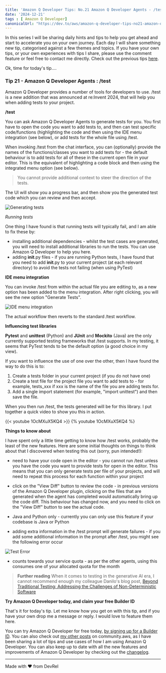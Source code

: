 ```yaml
---
title: 'Amazon Q Developer Tips: No.21 Amazon Q Developer Agents - /test'
date: '2024-12-21'
tags : [ Amazon Q Developer]
canonicalUrl: "https://dev.to/aws/amazon-q-developer-tips-no21-amazon-q-developer-agents-test-37o5"
---
```


In this series I will be sharing daily hints and tips to help you get ahead and start to accelerate you on your own journey. Each day I will share something new tip, categorised against a few themes and topics. If you have your own tips, or your own experiences with tips I share, please use the comment feature or feel free to contact me directly. Check out the previous tips [here](https://dev.to/aws/amazon-q-developer-tips-no20-amazon-q-developer-agents-review-2b6l).

Ok, time for today's tip....

### Tip 21 - Amazon Q Developer Agents : /test

Amazon Q Developer provides a number of tools for developers to use. /test is a new addition that was announced at re:Invent 2024, that will help you when adding tests to your project.

**/test**

You can ask Amazon Q Developer Agents to generate tests for you. You first have to open the code you want to add tests to, and then can test specific code/functions (highlighting the code and then using the IDE menu integration (see below), or add tests for the whole file using /test.

When invoking /test from the chat interface, you can (optionally) provide the names of the functions/classes you want to add tests for - the default behaviour is to add tests for all of these in the current open file in your editor.  This is the equivalent of highlighting a code block and then using the integrated menu option (see below).

> You cannot provide additional context to steer the direction of the tests.

The UI will show you a progress bar, and then show you the generated test code which you can review and then accept.

![Generating tests](https://dev-to-uploads.s3.amazonaws.com/uploads/articles/xtp2bicbhu7e9umg0c6s.png)

*Running tests*

One thing I have found is that running tests will typically fail, and I am able to fix these by:

* installing additional dependencies - whilst the test cases are generated, you will need to install additional libraries to run the tests. You can use Amazon Q Developer to help you here.
* adding __init__.py files - if you are running Python tests, I have found that you need to add __init__.py to your current project (at each relevant directory) to avoid the tests not failing (when using PyTest)

**IDE menu integration**

You can invoke /test from within the actual file you are editing to, as a new option has been added to the menu integration. After right clicking, you will see the new option "Generate Tests".

![IDE menu integration](https://dev-to-uploads.s3.amazonaws.com/uploads/articles/1sax58ps9vuyoi4fb3on.png)

The actual workflow then reverts to the standard /test workflow.

**Influencing test libraries**

**Pytest** and **unittest** (Python) and **JUnit** and **Mockito** (Java) are the only currently supported testing frameworks that /test supports. In my testing, it seems that PyTest tends to be the default option (a good choice in my view).

If you want to influence the use of one over the other, then I have found the way to do this is to:

1. Create a tests folder in your current project (if you do not have one)
2. Create a test file for the project file you want to add tests to - for example, tests_xxx if xxx is the name of the file you are adding tests for.
3. Add a single import statement (for example, "import unittest") and then save the file. 

When you then run /test, the tests generated will be for this library. I put together a quick video to show you this in action.

{{< youtube 1OcMXuX5KQ4 >}}
{% youtube 1OcMXuX5KQ4 %}

**Things to know about**

I have spent only a little time getting to know how /test works, probably the least of the new features. Here are some initial thoughts on things to think about that I discovered when testing this out (sorry, pun intended!):

* need to have your code open in the editor - you cannot run /test unless you have the code you want to provide tests for open in the editor. This means that you can only generate tests per file of your projects, and will need to repeat this process for each function within your project

* click on the "View Diff" button to review the code - in previous versions of the Amazon Q Developer plugin, clicking on the files that are generated when the agent has completed would automatically bring up the code diff. This behaviour has changed now, and you need to click on the "View Diff" button to see the actual code.

* Java and Python only - currently you can only use this feature if your codebase is Java or Python
 

* adding extra information in the /test prompt will generate failures - if you add some additional information in the prompt after /test, you might see the following error occur

![Test Error](https://dev-to-uploads.s3.amazonaws.com/uploads/articles/htt47o0x3byn0x0inmfa.png)

* counts towards your service quota - as per the other agents, using this consumes one of your allocated quota for the month


> **Further reading** When it comes to testing in the generative AI era, I cannot recommend enough my colleague Danilo's blog post, [Beyond Traditional Testing: Addressing the Challenges of Non-Deterministic Software](https://dev.to/aws/beyond-traditional-testing-addressing-the-challenges-of-non-deterministic-software-583a)



**Try Amazon Q Developer today, and claim your free Builder ID**

That's it for today's tip. Let me know how you get on with this tip, and if you have your own drop me a message or reply. I would love to feature them here.

You can try Amazon Q Developer for free today, [by signing up for a Builder ID](https://community.aws/builderid?trk=34e0ecce-8101-42c4-840a-fe6170420294&sc_channel=el). You can also check out [my other posts](https://community.aws/@ricsueaws) on community.aws, as I have been sharing a lot of tips and use cases of how I am using Amazon Q Developer. You can also keep up to date with all the new features and improvements of Amazon Q Developer by checking out the [changelog](https://aws-oss.beachgeek.co.uk/40i).


---
Made with ♥ from DevRel
